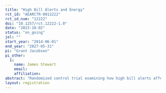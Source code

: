 ```yaml
---
title: "High Bill Alerts and Energy"
rct_id: "AEARCTR-0012222"
rct_id_num: "12222"
doi: "10.1257/rct.12222-1.0"
date: "2023-10-02"
status: "on_going"
jel: ""
start_year: "2014-06-01"
end_year: "2027-05-31"
pi: "Grant Jacobsen"
pi_other:
  1:
    name: James Stewart
    email: 
    affiliation: 
abstract: "Randomized control trial examining how high bill alerts affect energy usage."
layout: registration
---
```


